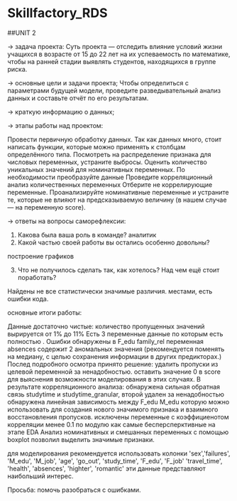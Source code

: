 # Skillfactory_RDS
 ##UNIT 2
 
→ задача проекта:
Суть проекта — отследить влияние условий жизни учащихся в возрасте от 15 до 22 лет на их успеваемость по математике, чтобы на ранней стадии выявлять студентов,
находящихся в группе риска.

→ основные цели и задачи проекта;
Чтобы определиться с параметрами будущей модели, проведите разведывательный анализ данных и составьте отчёт по его результатам. 

→ краткую информацию о данных;

→ этапы работы над проектом:

Провести первичную обработку данных. 
Так как данных много, стоит написать функции, которые можно применять к столбцам определённого типа.
Посмотреть на распределение признака для числовых переменных, устраните выбросы.
Оценить количество уникальных значений для номинативных переменных.
По необходимости преобразуйте данные
Проведите корреляционный анализ количественных переменных
Отберите не коррелирующие переменные.
Проанализируйте номинативные переменные и устраните те, которые не влияют на предсказываемую величину (в нашем случае — на переменную score).


→ ответы на вопросы саморефлексии:

1. Какова была ваша роль в команде?
аналитик
2. Какой частью своей работы вы остались особенно довольны?

построение графиков

3. Что не получилось сделать так, как хотелось? Над чем ещё стоит поработать?

Найдены не все статистически значимые различия. 
местами, есть ошибки кода.


основные итоги работы:

Данные достаточно чистые: 
количество пропущенных значений вырируется от 1% до 11% Есть 3 переменные данные по которым есть полностью . 
Ошибки обнаружены в F_edu family_rel 
переменная absences содержит 2 аномальных значения (рекомендуется поменять на медиану,
с целью сохранения информации в других предикторах.)
    Послед подробного осмотра принято решение:
удалить пропуски из целевой переменной за ненадобностью.
оставить значение 0 в score для выяснения возможности моделирования в этих случаях.
    В результате корреляционного анализа: 
обнаружена сильная обратная связь studytime и studytime_granular, второй удален за ненадобностью 
обнаружена линейная зависимость между F_edu M_edu которую можно использовать для создания нового
значимого признака и взаимного восстановления пропусков.
исключены переменные с коэффициенотом корреляции менее 0.1 по модулю как самые бесперсперктивные на этапе EDA
    Анализ номинативных и смешанных переменных с помощью boxplot  позволил выделить значимые признаки.

для моделирования рекомендуется использовать колонки 
'sex','failures', 'M_edu', 'M_job', 'age', 'go_out', 'study_time', 'F_edu', 'F_job'
                              'travel_time', 'health', 'absences', 'highter', 'romantic'
 эти данные представляют наибольший интерес.

Просьба: помочь разобраться с ошибками.
